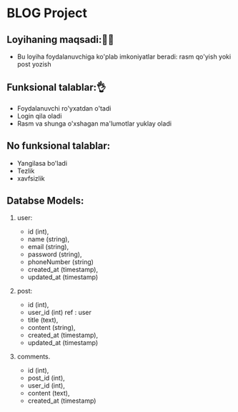 # BLOG Project

## Loyihaning maqsadi:🐦‍🔥
- Bu loyiha foydalanuvchiga ko'plab imkoniyatlar beradi: rasm qo'yish yoki post yozish

## Funksional talablar:👌
- Foydalanuvchi ro'yxatdan o'tadi
- Login qila oladi
- Rasm va shunga o'xshagan ma'lumotlar yuklay oladi

## No funksional talablar:
- Yangilasa bo'ladi
- Tezlik 
- xavfsizlik

## Databse Models:
1. user:
    - id (int),
    - name (string),
    - email (string),
    - password (string),
    - phoneNumber (string)
    - created_at (timestamp),
    - updated_at (timestamp)

2. post:
    - id (int),
    - user_id (int) ref : user
    - title (text),
    - content (string),
    - created_at (timestamp),
    - updated_at (timestamp)

3. comments.
    - id (int),
    - post_id (int),
    - user_id (int),
    - content (text),
    - created_at (timestamp)